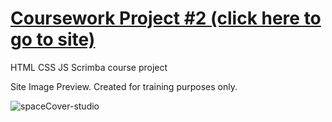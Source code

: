 # [Coursework Project #2 (click here to go to site)](https://h-vasq.github.io/Coursework-Proj02-Space/)

HTML CSS JS Scrimba course project

Site Image Preview.  Created for training purposes only.

![spaceCover-studio](https://user-images.githubusercontent.com/123214691/225980609-da2bb79b-43f1-4a0f-af58-dc0934f82b12.jpg)
